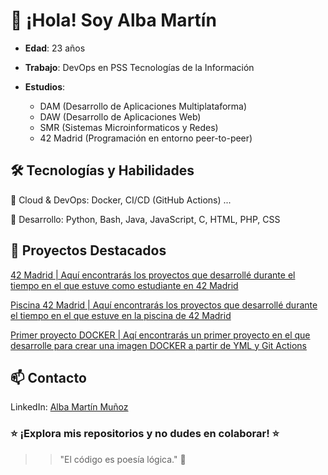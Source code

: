 # 👋 ¡Hola! Soy Alba Martín
- **Edad**: 23 años

- **Trabajo**: DevOps en PSS Tecnologías de la Información

- **Estudios**:

  - DAM (Desarrollo de Aplicaciones Multiplataforma)
  - DAW (Desarrollo de Aplicaciones Web)
  - SMR (Sistemas Microinformaticos y Redes)
  - 42 Madrid (Programación en entorno peer-to-peer)

## 🛠️ Tecnologías y Habilidades
🔹 Cloud & DevOps: Docker, CI/CD (GitHub Actions) ...

🔹 Desarrollo: Python, Bash, Java, JavaScript, C, HTML, PHP, CSS

## 🚀 Proyectos Destacados
[42 Madrid | Aquí encontrarás los proyectos que desarrollé durante el tiempo en el que estuve como estudiante en 42 Madrid](https://github.com/albmart2/42Madrid)

[Piscina 42 Madrid | Aquí encontrarás los proyectos que desarrollé durante el tiempo en el que estuve en la piscina de 42 Madrid](https://github.com/albmart2/CPiscine)

[Primer proyecto DOCKER | Aqí encontrarás un primer proyecto en el que desarrolle para crear una imagen DOCKER a partir de YML y Git Actions](https://github.com/albmart2/practica-final-devops)

## 📫 Contacto
LinkedIn: [Alba Martín Muñoz](https://www.linkedin.com/in/alba-mart%C3%ADn-mu%C3%B1oz-7741bb250/)

### ⭐ ¡Explora mis repositorios y no dudes en colaborar! ⭐

>> "El código es poesía lógica." 🚀
